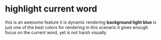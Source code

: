 # highlight current word
this is an awesome feature
it is dynamic rendering
**background light blue** is just one of the best colors for rendering in this scenario 
it gives enough focus on the current word, yet is not harsh visually